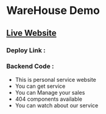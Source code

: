 # WareHouse Demo

## [Live Website](https://last-assignment-28a07.web.app)

### Deploy Link :

### Backend Code :

- This is personal service website
- You can get service
- You can Manage your sales
- 404 components available
- You can watch about our service
